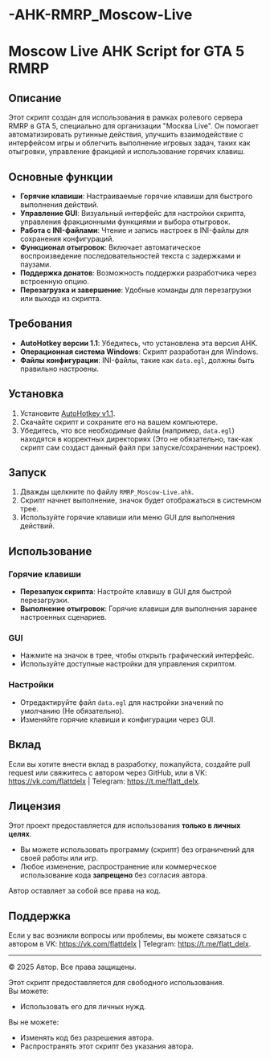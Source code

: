 # -AHK-RMRP_Moscow-Live

# Moscow Live AHK Script for GTA 5 RMRP

## Описание
Этот скрипт создан для использования в рамках ролевого сервера RMRP в GTA 5, специально для организации "Москва Live". Он помогает автоматизировать рутинные действия, улучшить взаимодействие с интерфейсом игры и облегчить выполнение игровых задач, таких как отыгровки, управление фракцией и использование горячих клавиш.

## Основные функции
- **Горячие клавиши**: Настраиваемые горячие клавиши для быстрого выполнения действий.
- **Управление GUI**: Визуальный интерфейс для настройки скрипта, управления фракционными функциями и выбора отыгровок.
- **Работа с INI-файлами**: Чтение и запись настроек в INI-файлы для сохранения конфигураций.
- **Функционал отыгровок**: Включает автоматическое воспроизведение последовательностей текста с задержками и паузами.
- **Поддержка донатов**: Возможность поддержки разработчика через встроенную опцию.
- **Перезагрузка и завершение**: Удобные команды для перезагрузки или выхода из скрипта.

## Требования
- **AutoHotkey версии 1.1**: Убедитесь, что установлена эта версия AHK.
- **Операционная система Windows**: Скрипт разработан для Windows.
- **Файлы конфигурации**: INI-файлы, такие как `data.egl`, должны быть правильно настроены.

## Установка
1. Установите [AutoHotkey v1.1](https://www.autohotkey.com/download/).
2. Скачайте скрипт и сохраните его на вашем компьютере.
3. Убедитесь, что все необходимые файлы (например, `data.egl`) находятся в корректных директориях (Это не обязательно, так-как скрипт сам создаст данный файл при запуске/сохранении настроек).

## Запуск
1. Дважды щелкните по файлу `RMRP_Moscow-Live.ahk`.
2. Скрипт начнет выполнение, значок будет отображаться в системном трее.
3. Используйте горячие клавиши или меню GUI для выполнения действий.

## Использование
### Горячие клавиши
- **Перезапуск скрипта**: Настройте клавишу в GUI для быстрой перезагрузки.
- **Выполнение отыгровок**: Горячие клавиши для выполнения заранее настроенных сценариев.

### GUI
- Нажмите на значок в трее, чтобы открыть графический интерфейс.
- Используйте доступные настройки для управления скриптом.

### Настройки
- Отредактируйте файл `data.egl` для настройки значений по умолчанию (Не обязательно).
- Изменяйте горячие клавиши и конфигурации через GUI.

## Вклад
Если вы хотите внести вклад в разработку, пожалуйста, создайте pull request или свяжитесь с автором через GitHub, или в VK: https://vk.com/flattdelx | Telegram: https://t.me/flatt_delx.

## Лицензия
Этот проект предоставляется для использования **только в личных целях**.  
- Вы можете использовать программу (скрипт) без ограничений для своей работы или игр.  
- Любое изменение, распространение или коммерческое использование кода **запрещено** без согласия автора.

Автор оставляет за собой все права на код.

## Поддержка
Если у вас возникли вопросы или проблемы, вы можете связаться с автором в VK: https://vk.com/flattdelx | Telegram: https://t.me/flatt_delx.

---

© 2025 Автор. Все права защищены.

Этот скрипт предоставляется для свободного использования.  
Вы можете:
- Использовать его для личных нужд.  

Вы не можете:
- Изменять код без разрешения автора.
- Распространять этот скрипт без указания автора.  
